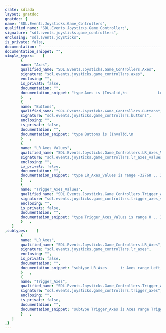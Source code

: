 ```yaml
---
crate: sdlada
layout: gnatdoc
gnatdoc: {
name: "SDL.Events.Joysticks.Game_Controllers",
qualified_name: "SDL.Events.Joysticks.Game_Controllers",
signature: "sdl.events.joysticks.game_controllers",
enclosing: "sdl.events.joysticks",
is_private: false,
documentation: "------------------------------------------------------------------------------------------------------------------\n  Copyright (c) 2013-2020, Luke A. Guest\n\n  This software is provided 'as-is', without any express or implied\n  warranty. In no event will the authors be held liable for any damages\n  arising from the use of this software.\n\n  Permission is granted to anyone to use this software for any purpose,\n  including commercial applications, and to alter it and redistribute it\n  freely, subject to the following restrictions:\n\n     1. The origin of this software must not be misrepresented; you must not\n     claim that you wrote the original software. If you use this software\n     in a product, an acknowledgment in the product documentation would be\n     appreciated but is not required.\n\n     2. Altered source versions must be plainly marked as such, and must not be\n     misrepresented as being the original software.\n\n     3. This notice may not be removed or altered from any source\n     distribution.\n------------------------------------------------------------------------------------------------------------------\n  SDL.Events.Joysticks.Game_Controllers\n\n  Game controller specific events.\n------------------------------------------------------------------------------------------------------------------",
documentation_snippet: "",
simple_types:    [
       {
       name: "Axes",
       qualified_name: "SDL.Events.Joysticks.Game_Controllers.Axes",
       signature: "sdl.events.joysticks.game_controllers.axes",
       enclosing: "",
       is_private: false,
       documentation: "",
       documentation_snippet: "type Axes is (Invalid,\n              Left_X,\n              Left_Y,\n              Right_X,\n              Right_Y,\n              Trigger_Left,\n              Trigger_Right) with\n  Convention => C;",
       }   ,
       {
       name: "Buttons",
       qualified_name: "SDL.Events.Joysticks.Game_Controllers.Buttons",
       signature: "sdl.events.joysticks.game_controllers.buttons",
       enclosing: "",
       is_private: false,
       documentation: "",
       documentation_snippet: "type Buttons is (Invalid,\n                 A,\n                 B,\n                 X,\n                 Y,\n                 Back,\n                 Guide,\n                 Start,\n                 Left_Stick,\n                 Right_Stick,\n                 Left_Shoulder,\n                 Right_Shoulder,\n                 D_Pad_Up,\n                 D_Pad_Down,\n                 D_Pad_Left,\n                 D_Pad_Right) with\n  Convention => C;",
       }   ,
       {
       name: "LR_Axes_Values",
       qualified_name: "SDL.Events.Joysticks.Game_Controllers.LR_Axes_Values",
       signature: "sdl.events.joysticks.game_controllers.lr_axes_values",
       enclosing: "",
       is_private: false,
       documentation: "",
       documentation_snippet: "type LR_Axes_Values is range -32768 .. 32767 with\n  Convention => C,\n  Size       => 16;",
       }   ,
       {
       name: "Trigger_Axes_Values",
       qualified_name: "SDL.Events.Joysticks.Game_Controllers.Trigger_Axes_Values",
       signature: "sdl.events.joysticks.game_controllers.trigger_axes_values",
       enclosing: "",
       is_private: false,
       documentation: "",
       documentation_snippet: "type Trigger_Axes_Values is range 0 .. 32767 with\n  Convention => C,\n  Size       => 16;",
       }   ,
   ]
,subtypes:    [
       {
       name: "LR_Axes",
       qualified_name: "SDL.Events.Joysticks.Game_Controllers.LR_Axes",
       signature: "sdl.events.joysticks.game_controllers.lr_axes",
       enclosing: "",
       is_private: false,
       documentation: "",
       documentation_snippet: "subtype LR_Axes      is Axes range Left_X .. Right_Y;",
       }   ,
       {
       name: "Trigger_Axes",
       qualified_name: "SDL.Events.Joysticks.Game_Controllers.Trigger_Axes",
       signature: "sdl.events.joysticks.game_controllers.trigger_axes",
       enclosing: "",
       is_private: false,
       documentation: "",
       documentation_snippet: "subtype Trigger_Axes is Axes range Trigger_Left .. Trigger_Right;",
       }   ,
   ]
,}
---
```

